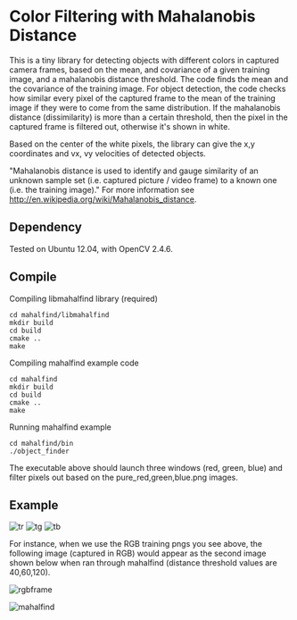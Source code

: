 Color Filtering with Mahalanobis Distance
=========================================

This is a tiny library for detecting objects with different colors in captured camera frames, based on the mean, and covariance of a given training image, and a mahalanobis distance threshold. The code finds the mean and the covariance of the training image. For object detection, the code checks how similar every pixel of the captured frame to the mean of the training image if they were to come from the same distribution. If the mahalanobis distance (dissimilarity) is more than a certain threshold, then the pixel in the captured frame is filtered out, otherwise it's shown in white.

Based on the center of the white pixels, the library can give the x,y coordinates and vx, vy velocities of detected objects.

"Mahalanobis distance is used to identify and gauge similarity of an unknown sample set (i.e. captured picture / video frame)  to a known one (i.e. the training image)." For more information see http://en.wikipedia.org/wiki/Mahalanobis_distance.

Dependency
----------

Tested on Ubuntu 12.04, with OpenCV 2.4.6. 


Compile
-------

Compiling libmahalfind library (required)

    cd mahalfind/libmahalfind
    mkdir build
    cd build
    cmake ..
    make
    
Compiling mahalfind example code

    cd mahalfind
    mkdir build
    cd build
    cmake ..
    make
    
Running mahalfind example

    cd mahalfind/bin
    ./object_finder

The executable above should launch three windows (red, green, blue) and filter pixels out based on the pure_red,green,blue.png images.

Example
-------

![tr](https://raw.github.com/benersuay/mahalfind/master/src/pure_red.png "Training Image R")
![tg](https://raw.github.com/benersuay/mahalfind/master/src/pure_green.png "Training Image G")
![tb](https://raw.github.com/benersuay/mahalfind/master/src/pure_blue.png "Training Image B")


For instance, when we use the RGB training pngs you see above, the following image (captured in RGB) would appear as the second image shown below when ran through mahalfind (distance threshold values are 40,60,120).

![rgbframe](http://users.wpi.edu/~benersuay/resimler/projects/mahalfind01.jpg "RGB Frame")

![mahalfind](http://users.wpi.edu/~benersuay/resimler/projects/mahalfind02.png "Mahal Find")


